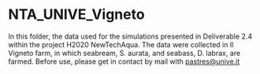# NTA_UNIVE_Vigneto
In this folder, the data used for the simulations presented in Deliverable 2.4 within the project H2020 NewTechAqua. 
The data were collected in Il Vigneto farm, in which seabream, S. aurata, and seabass, D. labrax, are farmed.
Before use, please get in contact by mail with pastres@unive.it
